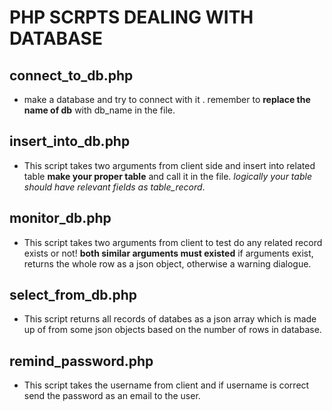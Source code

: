 # PHP SCRPTS DEALING WITH DATABASE
## connect_to_db.php
- make a database and try to connect with it . remember to **replace the name of db** with db_name in the file.
  
## insert_into_db.php
- This script takes two arguments from client side and insert into related table **make your proper table** and call it in the file. *logically your table should have relevant fields as table_record*.
 
## monitor_db.php
- This script takes two arguments from client to test do any related record exists or not! **both similar arguments must existed** if arguments exist, returns the whole row as a json object, otherwise a warning dialogue.

## select_from_db.php
- This script returns all records of databes as a json array which is made up of from some json objects based on the number of rows in database.

## remind_password.php
- This script takes the username from client and if username is correct send the password as an email to the user.
